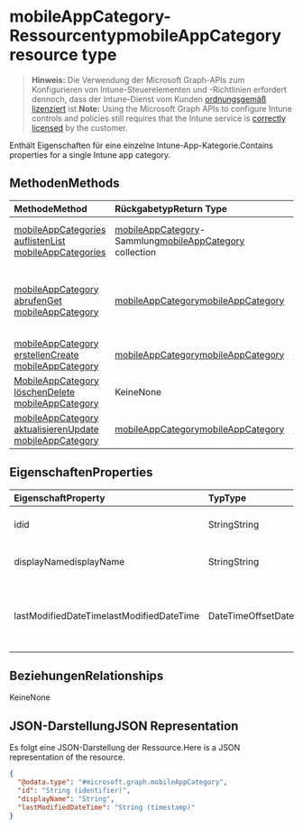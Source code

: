 # <a name="mobileappcategory-resource-type"></a><span data-ttu-id="d9357-101">mobileAppCategory-Ressourcentyp</span><span class="sxs-lookup"><span data-stu-id="d9357-101">mobileAppCategory resource type</span></span>

> <span data-ttu-id="d9357-102">**Hinweis:** Die Verwendung der Microsoft Graph-APIs zum Konfigurieren von Intune-Steuerelementen und -Richtlinien erfordert dennoch, dass der Intune-Dienst vom Kunden [ordnungsgemäß lizenziert](https://go.microsoft.com/fwlink/?linkid=839381) ist.</span><span class="sxs-lookup"><span data-stu-id="d9357-102">**Note:** Using the Microsoft Graph APIs to configure Intune controls and policies still requires that the Intune service is [correctly licensed](https://go.microsoft.com/fwlink/?linkid=839381) by the customer.</span></span>

<span data-ttu-id="d9357-103">Enthält Eigenschaften für eine einzelne Intune-App-Kategorie.</span><span class="sxs-lookup"><span data-stu-id="d9357-103">Contains properties for a single Intune app category.</span></span>
## <a name="methods"></a><span data-ttu-id="d9357-104">Methoden</span><span class="sxs-lookup"><span data-stu-id="d9357-104">Methods</span></span>
|<span data-ttu-id="d9357-105">Methode</span><span class="sxs-lookup"><span data-stu-id="d9357-105">Method</span></span>|<span data-ttu-id="d9357-106">Rückgabetyp</span><span class="sxs-lookup"><span data-stu-id="d9357-106">Return Type</span></span>|<span data-ttu-id="d9357-107">Beschreibung</span><span class="sxs-lookup"><span data-stu-id="d9357-107">Description</span></span>|
|:---|:---|:---|
|[<span data-ttu-id="d9357-108">mobileAppCategories auflisten</span><span class="sxs-lookup"><span data-stu-id="d9357-108">List mobileAppCategories</span></span>](../api/intune_apps_mobileappcategory_list.md)|<span data-ttu-id="d9357-109">[mobileAppCategory](../resources/intune_apps_mobileappcategory.md)-Sammlung</span><span class="sxs-lookup"><span data-stu-id="d9357-109">[mobileAppCategory](../resources/intune_apps_mobileappcategory.md) collection</span></span>|<span data-ttu-id="d9357-110">Auflisten von Eigenschaften und Beziehungen der [mobileAppCategory](../resources/intune_apps_mobileappcategory.md)-Objekte.</span><span class="sxs-lookup"><span data-stu-id="d9357-110">List properties and relationships of the [mobileAppCategory](../resources/intune_apps_mobileappcategory.md) objects.</span></span>|
|[<span data-ttu-id="d9357-111">mobileAppCategory abrufen</span><span class="sxs-lookup"><span data-stu-id="d9357-111">Get mobileAppCategory</span></span>](../api/intune_apps_mobileappcategory_get.md)|[<span data-ttu-id="d9357-112">mobileAppCategory</span><span class="sxs-lookup"><span data-stu-id="d9357-112">mobileAppCategory</span></span>](../resources/intune_apps_mobileappcategory.md)|<span data-ttu-id="d9357-113">Lesen von Eigenschaften und Beziehungen des [mobileAppCategory](../resources/intune_apps_mobileappcategory.md)-Objekts.</span><span class="sxs-lookup"><span data-stu-id="d9357-113">Read properties and relationships of [plannerAssignedToTaskBoardTaskFormat](../resources/intune_apps_mobileappcategory.md) object.</span></span>|
|[<span data-ttu-id="d9357-114">mobileAppCategory erstellen</span><span class="sxs-lookup"><span data-stu-id="d9357-114">Create mobileAppCategory</span></span>](../api/intune_apps_mobileappcategory_create.md)|[<span data-ttu-id="d9357-115">mobileAppCategory</span><span class="sxs-lookup"><span data-stu-id="d9357-115">mobileAppCategory</span></span>](../resources/intune_apps_mobileappcategory.md)|<span data-ttu-id="d9357-116">Erstellen eines neuen [mobileAppCategory](../resources/intune_apps_mobileappcategory.md)-Objekts.</span><span class="sxs-lookup"><span data-stu-id="d9357-116">Create a new [plannerBucket](../resources/intune_apps_mobileappcategory.md) object.</span></span>|
|[<span data-ttu-id="d9357-117">MobileAppCategory löschen</span><span class="sxs-lookup"><span data-stu-id="d9357-117">Delete mobileAppCategory</span></span>](../api/intune_apps_mobileappcategory_delete.md)|<span data-ttu-id="d9357-118">Keine</span><span class="sxs-lookup"><span data-stu-id="d9357-118">None</span></span>|<span data-ttu-id="d9357-119">Löscht eine [mobileAppCategory](../resources/intune_apps_mobileappcategory.md).</span><span class="sxs-lookup"><span data-stu-id="d9357-119">Deletes a [mobileAppCategory](../resources/intune_apps_mobileappcategory.md).</span></span>|
|[<span data-ttu-id="d9357-120">mobileAppCategory aktualisieren</span><span class="sxs-lookup"><span data-stu-id="d9357-120">Update mobileAppCategory</span></span>](../api/intune_apps_mobileappcategory_update.md)|[<span data-ttu-id="d9357-121">mobileAppCategory</span><span class="sxs-lookup"><span data-stu-id="d9357-121">mobileAppCategory</span></span>](../resources/intune_apps_mobileappcategory.md)|<span data-ttu-id="d9357-122">Aktualisieren der Eigenschaften eines [mobileAppCategory](../resources/intune_apps_mobileappcategory.md)-Objekts.</span><span class="sxs-lookup"><span data-stu-id="d9357-122">Update the properties of a [calendar](../resources/intune_apps_mobileappcategory.md) object.</span></span>|

## <a name="properties"></a><span data-ttu-id="d9357-123">Eigenschaften</span><span class="sxs-lookup"><span data-stu-id="d9357-123">Properties</span></span>
|<span data-ttu-id="d9357-124">Eigenschaft</span><span class="sxs-lookup"><span data-stu-id="d9357-124">Property</span></span>|<span data-ttu-id="d9357-125">Typ</span><span class="sxs-lookup"><span data-stu-id="d9357-125">Type</span></span>|<span data-ttu-id="d9357-126">Beschreibung</span><span class="sxs-lookup"><span data-stu-id="d9357-126">Description</span></span>|
|:---|:---|:---|
|<span data-ttu-id="d9357-127">id</span><span class="sxs-lookup"><span data-stu-id="d9357-127">id</span></span>|<span data-ttu-id="d9357-128">String</span><span class="sxs-lookup"><span data-stu-id="d9357-128">String</span></span>|<span data-ttu-id="d9357-129">Der Schlüssel für die Entität.</span><span class="sxs-lookup"><span data-stu-id="d9357-129">The key of the setting.</span></span>|
|<span data-ttu-id="d9357-130">displayName</span><span class="sxs-lookup"><span data-stu-id="d9357-130">displayName</span></span>|<span data-ttu-id="d9357-131">String</span><span class="sxs-lookup"><span data-stu-id="d9357-131">String</span></span>|<span data-ttu-id="d9357-132">Der Name der App-Kategorie.</span><span class="sxs-lookup"><span data-stu-id="d9357-132">The name of the app.</span></span>|
|<span data-ttu-id="d9357-133">lastModifiedDateTime</span><span class="sxs-lookup"><span data-stu-id="d9357-133">lastModifiedDateTime</span></span>|<span data-ttu-id="d9357-134">DateTimeOffset</span><span class="sxs-lookup"><span data-stu-id="d9357-134">DateTimeOffset</span></span>|<span data-ttu-id="d9357-135">Datum und Uhrzeit der letzten Änderung der mobileAppCategory.</span><span class="sxs-lookup"><span data-stu-id="d9357-135">The date and time when the attachment was last modified.</span></span>|

## <a name="relationships"></a><span data-ttu-id="d9357-136">Beziehungen</span><span class="sxs-lookup"><span data-stu-id="d9357-136">Relationships</span></span>
<span data-ttu-id="d9357-137">Keine</span><span class="sxs-lookup"><span data-stu-id="d9357-137">None</span></span>
## <a name="json-representation"></a><span data-ttu-id="d9357-138">JSON-Darstellung</span><span class="sxs-lookup"><span data-stu-id="d9357-138">JSON Representation</span></span>
<span data-ttu-id="d9357-139">Es folgt eine JSON-Darstellung der Ressource.</span><span class="sxs-lookup"><span data-stu-id="d9357-139">Here is a JSON representation of the resource.</span></span>
<!-- {
  "blockType": "resource",
  "keyProperty": "id",
  "@odata.type": "microsoft.graph.mobileAppCategory"
}
-->
``` json
{
  "@odata.type": "#microsoft.graph.mobileAppCategory",
  "id": "String (identifier)",
  "displayName": "String",
  "lastModifiedDateTime": "String (timestamp)"
}
```



